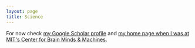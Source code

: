 ```yaml
---
layout: page
title: Science
---
```


For now check [my Google Scholar profile](https://scholar.google.com/citations?user=_NQJoBkAAAAJ&hl=en) and [my home page when I was at MIT's Center for Brain Minds & Machines](https://cbmm.mit.edu/about/people/miranda).
